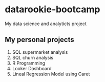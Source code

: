 # datarookie-bootcamp
My data science and analyticts project

## My personal projects

1. SQL supermarket analysis
2. SQL churn analysis
3. R Programming
4. Looker Dashboard
5. Lineal Regression Model using Caret
